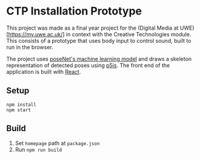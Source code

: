 # CTP Installation Prototype
This project was made as a final year project for the (Digital Media at UWE)[https://my.uwe.ac.uk/] in context with the Creative Technologies module. This consists of a prototype that uses body input to control sound, built to run in the browser.

The project uses [poseNet's machine learning model](https://github.com/tensorflow/tfjs-models/tree/master/posenet) and draws a skeleton representation of detected poses using [p5js](https://p5js.org/). The front end of the application is built with [React](https://reactjs.org/).

## Setup
```
npm install
npm start
```

## Build
1. Set `homepage` path at `package.json`
2. Run `npm run build`
